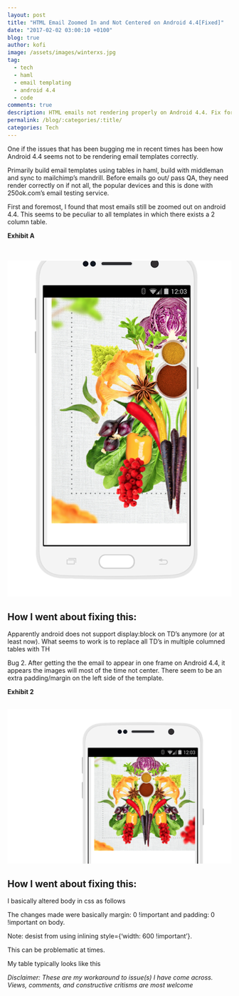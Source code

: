 ```yaml
---
layout: post
title: "HTML Email Zoomed In and Not Centered on Android 4.4[Fixed]"
date: "2017-02-02 03:00:10 +0100"
blog: true
author: kofi
image: /assets/images/winterxs.jpg
tag:
  - tech
  - haml
  - email templating
  - android 4.4
  - code
comments: true
description: HTML emails not rendering properly on Android 4.4. Fix for emails that are zoomed in and issue with emails not centering with extra padding and margin.
permalink: /blog/:categories/:title/
categories: Tech
---
```



One if the issues that has been bugging me in recent times has been how Android 4.4 seems not to be rendering email templates correctly.

Primarily build email templates using tables in haml, build with middleman and sync to mailchimp’s mandrill. Before emails go out/ pass QA, they need render correctly on if not all, the popular devices and this is done with 250ok.com’s email testing service.

First and foremost, I found that most emails still be zoomed out on android 4.4. This seems to be peculiar to all templates in which there exists a 2 column table.

**Exhibit A**

<br> <br>
![why emails appear too large on Android 4.4](/assets/images/Blog/android44issue.png)

## How I went about fixing this:
Apparently android does not support display:block on TD’s anymore (or at least now). What seems to work is to replace all TD’s in multiple columned tables with TH


Bug 2.
After getting the the email to appear in one frame on Android 4.4, it appears the images will most of the time not center. There seem to be an extra padding/margin on the left side of the template.

**Exhibit 2**
<br><br>

![Awhy emails appear off-centre in Android 4.4](/assets/images/Blog/android44issue1.png)

## How I went about fixing this:

I basically altered body in css as follows

<script src="https://gist.github.com/Tynnee/665f0398c16c15e6cc7f7b6c27dd1921.js"></script>


The changes made were basically margin: 0 !important and padding: 0 !important on body.

Note: desist from using inlining style={‘width: 600 !important’}.

This can be problematic at times.

My table typically looks like this

<script src="https://gist.github.com/Tynnee/7739a158437c6ee377e31fbd386524e5.js"></script>


*Disclaimer: These are my workaround to issue(s) I have come across. Views, comments, and constructive critisms are most welcome*
